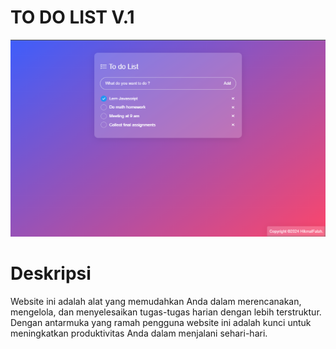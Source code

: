 # TO DO LIST V.1

![home](assets/to-do-list-thumbnail.png)

# Deskripsi
Website ini adalah alat yang memudahkan Anda dalam merencanakan, mengelola, dan menyelesaikan tugas-tugas harian dengan lebih terstruktur. Dengan antarmuka yang ramah pengguna website ini adalah kunci untuk meningkatkan produktivitas Anda dalam menjalani sehari-hari.
